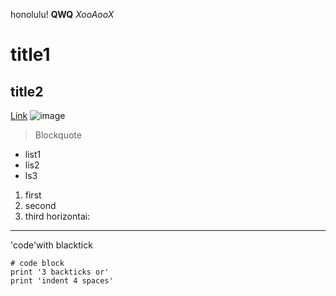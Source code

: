 honolulu!
**QWQ**
*XooAooX*
# title1
## title2
[Link](https://github.com/HaochenWang1243/cse15l-lab-reports/edit/main/index.md)
![image](http://url/a.png)
> Blockquote
* list1
* lis2
* ls3
1. first
2. second
3. third
horizontai:
---
'code'with blacktick
```
# code block
print '3 backticks or'
print 'indent 4 spaces'
```
